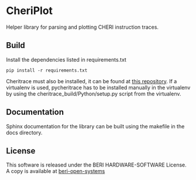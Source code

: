 
CheriPlot
=========

Helper library for parsing and plotting CHERI instruction traces.

Build
-----

Install the dependencies listed in requirements.txt
```
pip install -r requirements.txt
```

Cheritrace must also be installed, it can be found at [this repository](https://github.com/CTSRD-CHERI/cheritrace.git). If a virtualenv is used, pycheritrace has to be installed manually in the virtualenv by using the cheritrace_build/Python/setup.py script from the virtualenv.

Documentation
-------------
Sphinx documentation for the library can be built using the makefile in the docs directory.

License
-------
This software is released under the BERI HARDWARE-SOFTWARE License. A copy is available at [beri-open-systems]( http://www.beri-open-systems.org/legal/license-1-0.txt)